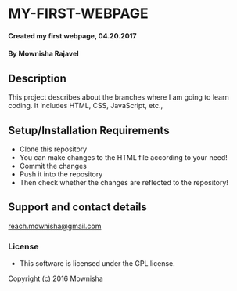 # MY-FIRST-WEBPAGE

#### Created my first webpage, 04.20.2017

#### By Mownisha Rajavel

## Description

This project describes about the branches where I am going to learn coding. It includes HTML, CSS, JavaScript, etc.,

## Setup/Installation Requirements

* Clone this repository
* You can make changes to the HTML file according to your need!
* Commit the changes
* Push it into the repository
* Then check whether the changes are reflected to the repository!

## Support and contact details

 reach.mownisha@gmail.com


### License

* This software is licensed under the GPL license.

Copyright (c) 2016 Mownisha
